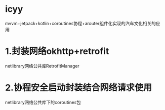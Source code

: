# icyy
mvvm+jetpack+kotlin+coroutines协程+arouter组件化实现的汽车文化相关的应用
# 1.封装网络okhttp+retrofit
netlibrary网络公共库RetrofitManager
# 2.协程安全启动封装结合网络请求使用
netlibrary网络公共库下的coroutines包

